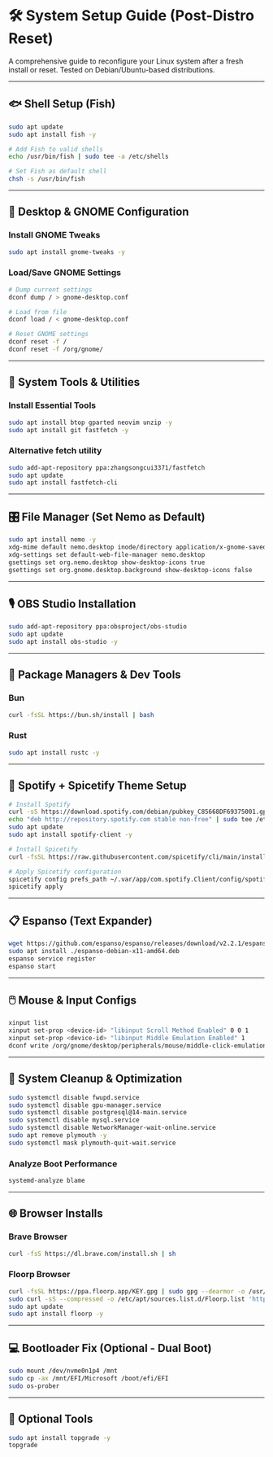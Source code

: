 # 🛠️ System Setup Guide (Post-Distro Reset)

A comprehensive guide to reconfigure your Linux system after a fresh install or reset. Tested on Debian/Ubuntu-based distributions.

---

## 🐟 Shell Setup (Fish)

```bash
sudo apt update
sudo apt install fish -y

# Add Fish to valid shells
echo /usr/bin/fish | sudo tee -a /etc/shells

# Set Fish as default shell
chsh -s /usr/bin/fish
````

---

## 🎨 Desktop & GNOME Configuration

### Install GNOME Tweaks

```bash
sudo apt install gnome-tweaks -y
```

### Load/Save GNOME Settings

```bash
# Dump current settings
dconf dump / > gnome-desktop.conf

# Load from file
dconf load / < gnome-desktop.conf

# Reset GNOME settings
dconf reset -f /
dconf reset -f /org/gnome/
```

---

## 🧰 System Tools & Utilities

### Install Essential Tools

```bash
sudo apt install btop gparted neovim unzip -y
sudo apt install git fastfetch -y
```

### Alternative fetch utility

```bash
sudo add-apt-repository ppa:zhangsongcui3371/fastfetch
sudo apt update
sudo apt install fastfetch-cli
```

---

## 🎛️ File Manager (Set Nemo as Default)

```bash
sudo apt install nemo -y
xdg-mime default nemo.desktop inode/directory application/x-gnome-saved-search
xdg-settings set default-web-file-manager nemo.desktop
gsettings set org.nemo.desktop show-desktop-icons true
gsettings set org.gnome.desktop.background show-desktop-icons false
```

---

## 🎙️ OBS Studio Installation

```bash
sudo add-apt-repository ppa:obsproject/obs-studio
sudo apt update
sudo apt install obs-studio -y
```

---

## 🧪 Package Managers & Dev Tools

### Bun

```bash
curl -fsSL https://bun.sh/install | bash
```

### Rust

```bash
sudo apt install rustc -y
```

---

## 🎵 Spotify + Spicetify Theme Setup

```bash
# Install Spotify
curl -sS https://download.spotify.com/debian/pubkey_C85668DF69375001.gpg | sudo gpg --dearmor -o /etc/apt/trusted.gpg.d/spotify.gpg
echo "deb http://repository.spotify.com stable non-free" | sudo tee /etc/apt/sources.list.d/spotify.list
sudo apt update
sudo apt install spotify-client -y

# Install Spicetify
curl -fsSL https://raw.githubusercontent.com/spicetify/cli/main/install.sh | sh

# Apply Spicetify configuration
spicetify config prefs_path ~/.var/app/com.spotify.Client/config/spotify/prefs
spicetify apply
```

---

## 📋 Espanso (Text Expander)

```bash
wget https://github.com/espanso/espanso/releases/download/v2.2.1/espanso-debian-x11-amd64.deb
sudo apt install ./espanso-debian-x11-amd64.deb
espanso service register
espanso start
```

---

## 🖱️ Mouse & Input Configs

```bash
xinput list
xinput set-prop <device-id> "libinput Scroll Method Enabled" 0 0 1
xinput set-prop <device-id> "libinput Middle Emulation Enabled" 1
dconf write /org/gnome/desktop/peripherals/mouse/middle-click-emulation true
```

---

## 🧽 System Cleanup & Optimization

```bash
sudo systemctl disable fwupd.service
sudo systemctl disable gpu-manager.service
sudo systemctl disable postgresql@14-main.service
sudo systemctl disable mysql.service
sudo systemctl disable NetworkManager-wait-online.service
sudo apt remove plymouth -y
sudo systemctl mask plymouth-quit-wait.service
```

### Analyze Boot Performance

```bash
systemd-analyze blame
```

---

## 🌐 Browser Installs

### Brave Browser

```bash
curl -fsS https://dl.brave.com/install.sh | sh
```

### Floorp Browser

```bash
curl -fsSL https://ppa.floorp.app/KEY.gpg | sudo gpg --dearmor -o /usr/share/keyrings/Floorp.gpg
sudo curl -sS --compressed -o /etc/apt/sources.list.d/Floorp.list 'https://ppa.floorp.app/Floorp.list'
sudo apt update
sudo apt install floorp -y
```

---

## 💻 Bootloader Fix (Optional - Dual Boot)

```bash
sudo mount /dev/nvme0n1p4 /mnt
sudo cp -ax /mnt/EFI/Microsoft /boot/efi/EFI
sudo os-prober
```

---

## 🧪 Optional Tools

```bash
sudo apt install topgrade -y
topgrade
```
